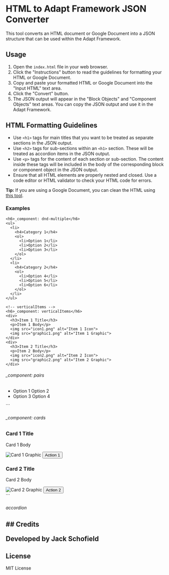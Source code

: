 # HTML to Adapt Framework JSON Converter

This tool converts an HTML document or Google Document into a JSON structure that can be used within the Adapt Framework.

## Usage

1. Open the `index.html` file in your web browser.
2. Click the "Instructions" button to read the guidelines for formatting your HTML or Google Document.
3. Copy and paste your formatted HTML or Google Document into the "Input HTML" text area.
4. Click the "Convert" button.
5. The JSON output will appear in the "Block Objects" and "Component Objects" text areas. You can copy the JSON output and use it in the Adapt Framework.

## HTML Formatting Guidelines

* Use `<h1>` tags for main titles that you want to be treated as separate sections in the JSON output.
* Use `<h2>` tags for sub-sections within an `<h1>` section. These will be treated as accordion items in the JSON output.
* Use `<p>` tags for the content of each section or sub-section. The content inside these tags will be included in the body of the corresponding block or component object in the JSON output.
* Ensure that all HTML elements are properly nested and closed. Use a code editor or HTML validator to check your HTML code for errors.

**Tip:** If you are using a Google Document, you can clean the HTML using [this tool](https://www.gdoctohtml.com/).

### Examples
```
<h6>_component: dnd-multiple</h6>
<ul>
  <li>
    <h4>Category 1</h4>
    <ol>
      <li>Option 1</li>
      <li>Option 2</li>
      <li>Option 3</li>
    </ol>
  </li>
  <li>
    <h4>Category 2</h4>
    <ol>
      <li>Option 4</li>
      <li>Option 5</li>
      <li>Option 6</li>
    </ol>
  </li>
</ul>
```

```
<!-- verticalItems -->
<h6>_component: verticalItems</h6>
<div>
  <h3>Item 1 Title</h3>
  <p>Item 1 Body</p>
  <img src="icon1.png" alt="Item 1 Icon">
  <img src="graphic1.png" alt="Item 1 Graphic">
</div>
<div>
  <h3>Item 2 Title</h3>
  <p>Item 2 Body</p>
  <img src="icon2.png" alt="Item 2 Icon">
  <img src="graphic2.png" alt="Item 2 Graphic">
</div>
```
<!-- pairs -->
<h6>_component: pairs</h6>
<ul>
  <li>
    <span>Option 1</span>
    <span>Option 2</span>
  </li>
  <li>
    <span>Option 3</span>
    <span>Option 4</span>
  </li>
</ul>
```
<!-- cards -->
<h6>_component: cards</h6>
<div>
  <h3>Card 1 Title</h3>
  <p>Card 1 Body</p>
  <img src="graphic1.png" alt="Card 1 Graphic">
  <button>Action 1</button>
</div>
<div>
  <h3>Card 2 Title</h3>
  <p>Card 2 Body</p>
  <img src="graphic2.png" alt="Card 2 Graphic">
  <button>Action 2</button>
</div>
```

<h6>accordion</h6>
<p>
<h2>
## Credits

Developed by Jack Schofield

## License

MIT License
